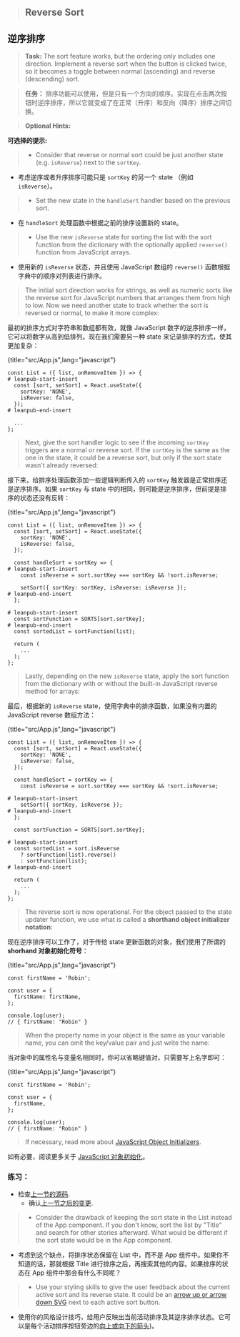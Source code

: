 > ## Reverse Sort

## 逆序排序

> **Task:** The sort feature works, but the ordering only includes one direction. Implement a reverse sort when the button is clicked twice, so it becomes a toggle between normal (ascending) and reverse (descending) sort.

> **任务：** 排序功能可以使用，但是只有一个方向的顺序。实现在点击两次按钮时逆序排序，所以它就变成了在正常（升序）和反向（降序）排序之间切换。

> **Optional Hints:**

**可选择的提示:**

> * Consider that reverse or normal sort could be just another state (e.g. `isReverse`) next to the `sortKey`.

* 考虑逆序或者升序排序可能只是 `sortKey` 的另一个 state （例如 `isReverse`）。

> * Set the new state in the `handleSort` handler based on the previous sort.

* 在 `handleSort` 处理函数中根据之前的排序设置新的 state。

> * Use the new `isReverse` state for sorting the list with the sort function from the dictionary with the optionally applied `reverse()` function from JavaScript arrays.

* 使用新的 `isReverse` 状态，并且使用 JavaScript 数组的 `reverse()` 函数根据字典中的顺序对列表进行排序。

> The initial sort direction works for strings, as well as numeric sorts like the reverse sort for JavaScript numbers that arranges them from high to low. Now we need another state to track whether the sort is reversed or normal, to make it more complex:

最初的排序方式对字符串和数组都有效，就像 JavaScript 数字的逆序排序一样，它可以将数字从高到低排列。现在我们需要另一种 state 来记录排序的方式，使其更加复杂：

{title="src/App.js",lang="javascript"}
~~~~~~~
const List = ({ list, onRemoveItem }) => {
# leanpub-start-insert
  const [sort, setSort] = React.useState({
    sortKey: 'NONE',
    isReverse: false,
  });
# leanpub-end-insert

  ...
};
~~~~~~~

> Next, give the sort handler logic to see if the incoming `sortKey` triggers are a normal or reverse sort. If the `sortKey` is the same as the one in the state, it could be a reverse sort, but only if the sort state wasn't already reversed:

接下来，给排序处理函数添加一些逻辑判断传入的 `sortKey` 触发器是正常排序还是逆序排序。如果 `sortKey` 与 state 中的相同，则可能是逆序排序，但前提是排序的状态还没有反转：

{title="src/App.js",lang="javascript"}
~~~~~~~
const List = ({ list, onRemoveItem }) => {
  const [sort, setSort] = React.useState({
    sortKey: 'NONE',
    isReverse: false,
  });

  const handleSort = sortKey => {
# leanpub-start-insert
    const isReverse = sort.sortKey === sortKey && !sort.isReverse;

    setSort({ sortKey: sortKey, isReverse: isReverse });
# leanpub-end-insert
  };

# leanpub-start-insert
  const sortFunction = SORTS[sort.sortKey];
# leanpub-end-insert
  const sortedList = sortFunction(list);

  return (
    ...
  );
};
~~~~~~~

> Lastly, depending on the new `isReverse` state, apply the sort function from the dictionary with or without the built-in JavaScript reverse method for arrays:

最后，根据新的 `isReverse` state，使用字典中的排序函数，如果没有内置的 JavaScript reverse 数组方法：

{title="src/App.js",lang="javascript"}
~~~~~~~
const List = ({ list, onRemoveItem }) => {
  const [sort, setSort] = React.useState({
    sortKey: 'NONE',
    isReverse: false,
  });

  const handleSort = sortKey => {
    const isReverse = sort.sortKey === sortKey && !sort.isReverse;

# leanpub-start-insert
    setSort({ sortKey, isReverse });
# leanpub-end-insert
  };

  const sortFunction = SORTS[sort.sortKey];

# leanpub-start-insert
  const sortedList = sort.isReverse
    ? sortFunction(list).reverse()
    : sortFunction(list);
# leanpub-end-insert

  return (
    ...
  );
};
~~~~~~~

> The reverse sort is now operational. For the object passed to the state updater function, we use what is called a **shorthand object initializer notation**:

现在逆序排序可以工作了，对于传给 state 更新函数的对象，我们使用了所谓的 **shorhand 对象初始化符号**：

{title="src/App.js",lang="javascript"}
~~~~~~~
const firstName = 'Robin';

const user = {
  firstName: firstName,
};

console.log(user);
// { firstName: "Robin" }
~~~~~~~

> When the property name in your object is the same as your variable name, you can omit the key/value pair and just write the name:

当对象中的属性名与变量名相同时，你可以省略键值对，只需要写上名字即可：

{title="src/App.js",lang="javascript"}
~~~~~~~
const firstName = 'Robin';

const user = {
  firstName,
};

console.log(user);
// { firstName: "Robin" }
~~~~~~~

> If necessary, read more about [JavaScript Object Initializers](https://developer.mozilla.org/en-US/docs/Web/JavaScript/Reference/Operators/Object_initializer).

如有必要，阅读更多关于 [JavaScript 对象初始化](https://developer.mozilla.org/en-US/docs/Web/JavaScript/Reference/Operators/Object_initializer)。

### 练习：

* 检查[上一节的源码](https://codesandbox.io/s/github/the-road-to-learn-react/hacker-stories/tree/hs/Reverse-Sort).
  * 确认[上一节之后的变更](https://github.com/the-road-to-learn-react/hacker-stories/compare/hs/Sort...hs/Reverse-Sort?expand=1).
> * Consider the drawback of keeping the sort state in the List instead of the App component. If you don't know, sort the list by "Title" and search for other stories afterward. What would be different if the sort state would be in the App component.
* 考虑到这个缺点，将排序状态保留在 List 中，而不是 App 组件中。如果你不知道的话，那就根据 Title 进行排序之后，再搜索其他的内容。如果排序的状态在 App 组件中那会有什么不同呢？
> * Use your styling skills to give the user feedback about the current active sort and its reverse state. It could be an [arrow up or arrow down SVG](https://www.flaticon.com/packs/arrow-set-2) next to each active sort button.
* 使用你的风格设计技巧，给用户反映出当前活动排序及其逆序排序状态。它可以是每个活动排序按钮旁边的[向上或向下的箭头](https://www.flaticon.com/packs/arrow-set-2))。
